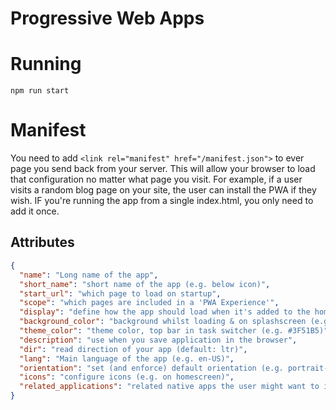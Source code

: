 # Progressive Web Apps

# Running
`npm run start`

# Manifest
You need to add `<link rel="manifest" href="/manifest.json">` to ever page you send back from your server. This will allow your browser to load that configuration no matter what page you visit. For example, if a user visits a random blog page on your site, the user can install the PWA if they wish. IF you're running the app from a single index.html, you only need to add it once.

## Attributes
```json
{
  "name": "Long name of the app",
  "short_name": "short name of the app (e.g. below icon)",
  "start_url": "which page to load on startup",
  "scope": "which pages are included in a 'PWA Experience'",
  "display": "define how the app should load when it's added to the homescreen. should it show the browser bar or not? Recommend to show as standalone (e.g. standalone)",
  "background_color": "background whilst loading & on splashscreen (e.g. #FFF)",
  "theme_color": "theme color, top bar in task switcher (e.g. #3F51B5)",
  "description": "use when you save application in the browser",
  "dir": "read direction of your app (default: ltr)",
  "lang": "Main language of the app (e.g. en-US)",
  "orientation": "set (and enforce) default orientation (e.g. portrait-primary)",
  "icons": "configure icons (e.g. on homescreen)",
  "related_applications": "related native apps the user might want to install. You can recommend your native coexisting app, for example"
}
```